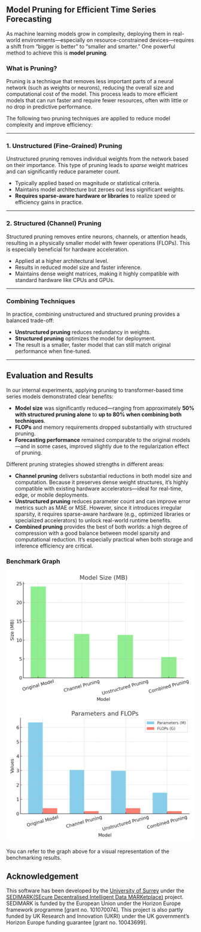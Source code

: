 
## Model Pruning for Efficient Time Series Forecasting

As machine learning models grow in complexity, deploying them in real-world environments—especially on resource-constrained devices—requires a shift from “bigger is better” to “smaller and smarter.” One powerful method to achieve this is **model pruning**.

### What is Pruning?

Pruning is a technique that removes less important parts of a neural network (such as weights or neurons), reducing the overall size and computational cost of the model. This process leads to more efficient models that can run faster and require fewer resources, often with little or no drop in predictive performance.

The following two pruning techniques are applied to reduce model complexity and improve efficiency:

---

### 1. **Unstructured (Fine-Grained) Pruning**

Unstructured pruning removes individual weights from the network based on their importance. This type of pruning leads to *sparse* weight matrices and can significantly reduce parameter count.

- Typically applied based on magnitude or statistical criteria.
- Maintains model architecture but zeroes out less significant weights.
- **Requires sparse-aware hardware or libraries** to realize speed or efficiency gains in practice.

---

### 2. **Structured (Channel) Pruning**

Structured pruning removes entire neurons, channels, or attention heads, resulting in a physically smaller model with fewer operations (FLOPs). This is especially beneficial for hardware acceleration.

- Applied at a higher architectural level.
- Results in reduced model size and faster inference.
- Maintains dense weight matrices, making it highly compatible with standard hardware like CPUs and GPUs.

---

### Combining Techniques

In practice, combining unstructured and structured pruning provides a balanced trade-off:

- **Unstructured pruning** reduces redundancy in weights.
- **Structured pruning** optimizes the model for deployment.
- The result is a smaller, faster model that can still match original performance when fine-tuned.

---

## Evaluation and Results

In our internal experiments, applying pruning to transformer-based time series models demonstrated clear benefits:

- **Model size** was significantly reduced—ranging from approximately **50% with structured pruning alone** to **up to 80% when combining both techniques**.
- **FLOPs** and memory requirements dropped substantially with structured pruning.
- **Forecasting performance** remained comparable to the original models—and in some cases, improved slightly due to the regularization effect of pruning.

Different pruning strategies showed strengths in different areas:

- **Channel pruning** delivers substantial reductions in both model size and computation. Because it preserves dense weight structures, it’s highly compatible with existing hardware accelerators—ideal for real-time, edge, or mobile deployments.
- **Unstructured pruning** reduces parameter count and can improve error metrics such as MAE or MSE. However, since it introduces irregular sparsity, it requires sparse-aware hardware (e.g., optimized libraries or specialized accelerators) to unlock real-world runtime benefits.
- **Combined pruning** provides the best of both worlds: a high degree of compression with a good balance between model sparsity and computational reduction. It’s especially practical when both storage and inference efficiency are critical.

### Benchmark Graph

![Pruning Model size Results](model_size_graph.png)
![Pruning Params and FLOPs Results](params_flops_graph.png)

You can refer to the graph above for a visual representation of the benchmarking results.

## Acknowledgement

This software has been developed by the [University of Surrey](https://www.surrey.ac.uk/) under the [SEDIMARK(SEcure Decentralised Intelligent Data MARKetplace)](https://sedimark.eu/) project. SEDIMARK is funded by the European Union under the Horizon Europe framework programme [grant no. 101070074]. This project is also partly funded by UK Research and Innovation (UKRI) under the UK government’s Horizon Europe funding guarantee [grant no. 10043699].
